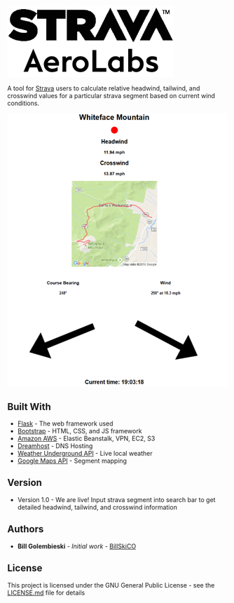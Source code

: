 
![Strava AeroLabs](https://github.com/BillSkiCO/Strava-AeroLabs/blob/master/static/images/Logo.png)

A tool for [Strava](https://www.strava.com/) users to calculate relative headwind, tailwind, and crosswind values for a particular strava segment based on current wind conditions.

![Example](https://github.com/BillSkiCO/Strava-AeroLabs/blob/master/static/images/Example1.png)

## Built With

* [Flask](http://flask.pocoo.org/) - The web framework used
* [Bootstrap](http://getbootstrap.com/) - HTML, CSS, and JS framework
* [Amazon AWS](https://aws.amazon.com/) - Elastic Beanstalk, VPN, EC2, S3
* [Dreamhost](https://www.dreamhost.com/) - DNS Hosting
* [Weather Underground API](https://api.wunderground.com/weather/api/) - Live local weather
* [Google Maps API](https://developers.google.com/maps/) - Segment mapping


## Version

* Version 1.0 -  We are live! Input strava segment into search bar to get detailed headwind, tailwind, and crosswind information

## Authors

* **Bill Golembieski** - *Initial work* - [BillSkiCO](https://github.com/BillSkiCO)

## License

This project is licensed under the GNU General Public License - see the [LICENSE.md](LICENSE.md) file for details
